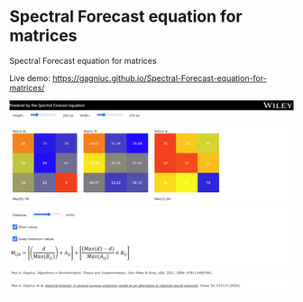 # Spectral Forecast equation for matrices
Spectral Forecast equation for matrices

Live demo: https://gagniuc.github.io/Spectral-Forecast-equation-for-matrices/

![screenshot](https://github.com/Gagniuc/Spectral-Forecast-equation-for-matrices/blob/main/%5BG%5D%20Spectral%20Forecast%20equation%20for%20matrices.png)
